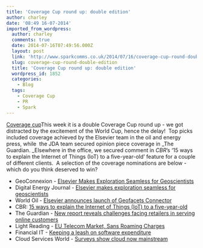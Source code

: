 ```yaml
---
title: 'Coverage Cup round up: double edition'
author: charley
date: '08:49 16-07-2014'
imported_from_wordpress:
  author: charley
  comments: true
  date: 2014-07-16T07:49:56.000Z
  layout: post
  link: 'http://www.sparkcomms.co.uk/2014/07/16/coverage-cup-round-double-edition/'
  slug: coverage-cup-round-double-edition
  title: 'Coverage Cup round up: double edition'
  wordpress_id: 1852
  categories:
    - Blog
  tags:
    - Coverage Cup
    - PR
    - Spark
---
```


[Coverage cup](Coverage-cup-167x300.jpg)This week it is a double Coverage Cup round up - we got distracted by the excitement of the World Cup, hence the delay!  Top picks included coverage achieved by the Elsevier team in the oil and energy press, while  the JDA team secured opinion piece coverage in _The Guardian. _Elsewhere in the office, we secured comment in _CBR_’s ‘15 ways to explain the Internet of Things (IoT) to a five-year-old’ feature for a couple of different clients.  A selection of the coverage nominations are below - which do you think deserved to win?

  * GeoConnexion - [Elsevier Makes Exploration Seamless for Geoscientists](http://www.geoconnexion.com/news/elsevier-makes-exploration-seamless-for-geoscientists)
  * Digital Energy Journal - [Elsevier makes exploration seamless for geoscientists](http://www.digitalenergyjournal.com/n/Elsevier_makes_exploration_seamless_for_geoscientists/6ebc3be4.aspx)
  * World Oil - [Elsevier announces launch of Geofacets Connector](http://www.worldoil.com/Elsevier-announces-launch-of-Geofacets-Connector.html)
  * CBR: [15 ways to explain the Internet of Things (IoT) to a five-year-old](http://www.cbronline.com/news/tech/hardware/desktops/15-ways-to-explain-the-internet-of-things-iot-to-a-five-year-old-4315594/page/1)
  * The Guardian - [New report reveals challenges facing retailers in serving online customers](http://www.theguardian.com/media-network/media-network-blog/2014/jun/30/challenges-retailers-online-customers-shopping)
  * Light Reading - [EU Telecom Market, Sans Roaming Charges](http://www.lightreading.com/services/mobile-services/eu-telecom-market-sans-roaming-charges/a/d-id/709914?_mc=sm_lr)
  * Financial IT - [Keeping a leash on software expenditure](http://www.financialit.net/blog/keeping-a-leash-on-software-expenditure/348)
  * Cloud Services World - [Surveys show cloud now mainstream](http://www.cloudservices-world.info/news_full.php?id=34303&title=Surveys-show-cloud-now-mainstream)
